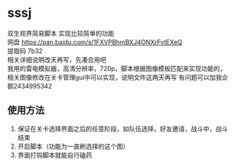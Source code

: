 # sssj
双生视界简易脚本
实现比较简单的功能  
网盘 https://pan.baidu.com/s/1FXVPBhmBXJ4ONXrFvtEXeQ  
提取码 7b32  
相关详细说明改天再写，先凑合用吧  
我用的雷电模拟器，高清分辨率，720p，脚本根据图像模板匹配来实现功能的，相关图像修改在关卡管理gui中可以实现，说明文件这两天再写
有问题可以加我企鹅2434995342
## 使用方法
1. 保证在关卡选择界面之后的任意阶段，如队伍选择，好友邀请，战斗中，战斗结束  
2. 开启脚本（功能为一直刷选择的这个图）  
3. 界面打钩脚本就能自行磕药  
